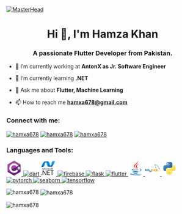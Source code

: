 [![MasterHead](https://media.licdn.com/dms/image/D4D16AQG0UJD03tdwbw/profile-displaybackgroundimage-shrink_350_1400/0/1683057888641?e=1689811200&v=beta&t=eGd7vq0FmtyVPq45wKyNjrtacb0DYgpY2ZQDoU1BO24)](https://rishavchanda.io)
<h1 align="center">Hi 👋, I'm Hamza Khan</h1>
<h3 align="center">A passionate Flutter Developer from Pakistan.</h3>

- 🔭 I’m currently working at **AntonX as Jr. Software Engineer**

- 🌱 I’m currently learning **.NET**

- 💬 Ask me about **Flutter, Machine Learning**

- 📫 How to reach me **hamxa678@gmail.com**

<h3 align="left">Connect with me:</h3>
<p align="left">
<a href="https://twitter.com/hamxa678" target="blank"><img align="center" src="https://raw.githubusercontent.com/rahuldkjain/github-profile-readme-generator/master/src/images/icons/Social/twitter.svg" alt="hamxa678" height="30" width="40" /></a>
<a href="https://linkedin.com/in/hamza-miraj" target="blank"><img align="center" src="https://raw.githubusercontent.com/rahuldkjain/github-profile-readme-generator/master/src/images/icons/Social/linked-in-alt.svg" alt="hamxa678" height="30" width="40" /></a>
<a href="https://instagram.com/hamxa678" target="blank"><img align="center" src="https://raw.githubusercontent.com/rahuldkjain/github-profile-readme-generator/master/src/images/icons/Social/instagram.svg" alt="hamxa678" height="30" width="40" /></a>
</p>

<h3 align="left">Languages and Tools:</h3>
<p align="left"> <a href="https://www.w3schools.com/cs/" target="_blank" rel="noreferrer"> <img src="https://raw.githubusercontent.com/devicons/devicon/master/icons/csharp/csharp-original.svg" alt="csharp" width="40" height="40"/> </a> <a href="https://dart.dev" target="_blank" rel="noreferrer"> <img src="https://www.vectorlogo.zone/logos/dartlang/dartlang-icon.svg" alt="dart" width="40" height="40"/> </a> <a href="https://dotnet.microsoft.com/" target="_blank" rel="noreferrer"> <img src="https://raw.githubusercontent.com/devicons/devicon/master/icons/dot-net/dot-net-original-wordmark.svg" alt="dotnet" width="40" height="40"/> </a> <a href="https://firebase.google.com/" target="_blank" rel="noreferrer"> <img src="https://www.vectorlogo.zone/logos/firebase/firebase-icon.svg" alt="firebase" width="40" height="40"/> </a> <a href="https://flask.palletsprojects.com/" target="_blank" rel="noreferrer"> <img src="https://www.vectorlogo.zone/logos/pocoo_flask/pocoo_flask-icon.svg" alt="flask" width="40" height="40"/> </a> <a href="https://flutter.dev" target="_blank" rel="noreferrer"> <img src="https://www.vectorlogo.zone/logos/flutterio/flutterio-icon.svg" alt="flutter" width="40" height="40"/> </a> <a href="https://www.java.com" target="_blank" rel="noreferrer"> <img src="https://raw.githubusercontent.com/devicons/devicon/master/icons/java/java-original.svg" alt="java" width="40" height="40"/> </a> <a href="https://www.mysql.com/" target="_blank" rel="noreferrer"> <img src="https://raw.githubusercontent.com/devicons/devicon/master/icons/mysql/mysql-original-wordmark.svg" alt="mysql" width="40" height="40"/> </a> <a href="https://www.python.org" target="_blank" rel="noreferrer"> <img src="https://raw.githubusercontent.com/devicons/devicon/master/icons/python/python-original.svg" alt="python" width="40" height="40"/> </a> <a href="https://pytorch.org/" target="_blank" rel="noreferrer"> <img src="https://www.vectorlogo.zone/logos/pytorch/pytorch-icon.svg" alt="pytorch" width="40" height="40"/> </a> <a href="https://seaborn.pydata.org/" target="_blank" rel="noreferrer"> <img src="https://seaborn.pydata.org/_images/logo-mark-lightbg.svg" alt="seaborn" width="40" height="40"/> </a> <a href="https://www.tensorflow.org" target="_blank" rel="noreferrer"> <img src="https://www.vectorlogo.zone/logos/tensorflow/tensorflow-icon.svg" alt="tensorflow" width="40" height="40"/> </a> </p>

<p><img align="left" src="https://github-readme-stats.vercel.app/api/top-langs?username=hamxa678&show_icons=true&locale=en&layout=compact" alt="hamxa678" /></p>

<p>&nbsp;<img align="center" src="https://github-readme-stats.vercel.app/api?username=hamxa678&show_icons=true&locale=en" alt="hamxa678" /></p>

<p><img align="center" src="https://github-readme-streak-stats.herokuapp.com/?user=hamxa678&" alt="hamxa678" /></p>
